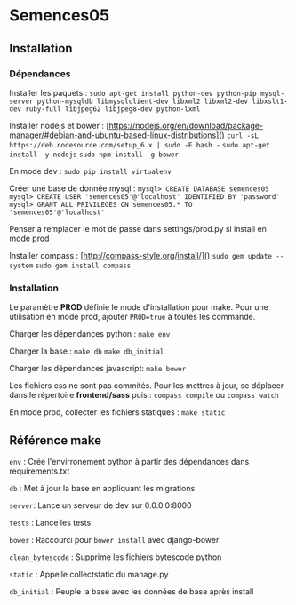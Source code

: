 # Semences05

## Installation

### Dépendances

Installer les paquets :
`sudo apt-get install python-dev python-pip mysql-server python-mysqldb libmysqlclient-dev libxml2 libxml2-dev libxslt1-dev ruby-full libjpeg62 libjpeg8-dev python-lxml`

Installer nodejs et bower : [https://nodejs.org/en/download/package-manager/#debian-and-ubuntu-based-linux-distributions]()
`curl -sL https://deb.nodesource.com/setup_6.x | sudo -E bash -`
`sudo apt-get install -y nodejs`
`sudo npm install -g bower`

En mode dev :
`sudo pip install virtualenv`

Créer une base de donnée mysql :
`mysql> CREATE DATABASE semences05`
`mysql> CREATE USER 'semences05'@'localhost' IDENTIFIED BY 'password'`
`mysql> GRANT ALL PRIVILEGES ON semences05.* TO 'semences05'@'localhost'`

Penser a remplacer le mot de passe dans settings/prod.py si install en mode prod

Installer compass : [http://compass-style.org/install/]()
`sudo gem update --system`
`sudo gem install compass`

### Installation

Le paramètre **PROD** définie le mode d'installation pour make.
Pour une utilisation en mode prod, ajouter `PROD=true` à toutes les commande.

Charger les dépendances python :
`make env`

Charger la base :
`make db`
`make db_initial`

Charger les dépendances javascript:
`make bower`

Les fichiers css ne sont pas commités. Pour les mettres à jour, se déplacer dans le répertoire **frontend/sass** puis :
`compass compile` ou `compass watch`

En mode prod, collecter les fichiers statiques :
`make static`

## Référence make

`env` : Crée l'envirronement python à partir des dépendances dans requirements.txt

`db` : Met à jour la base en appliquant les migrations

`server`: Lance un serveur de dev sur 0.0.0.0:8000

`tests` : Lance les tests

`bower` : Raccourci pour `bower install` avec django-bower

`clean_bytescode` : Supprime les fichiers bytescode python

`static` : Appelle collectstatic du manage.py

`db_initial` : Peuple la base avec les données de base après install
